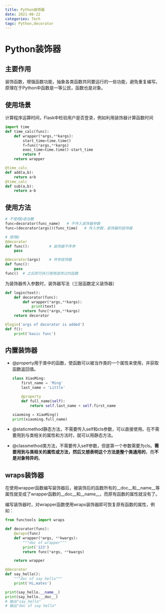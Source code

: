 ```yaml
---
title: Python装饰器
date: 2021-06-22
categories: Tech
tags: Python,decorator
---
```


# Python装饰器

## 主要作用

装饰函数，增强函数功能，抽象各类函数共同要运行的一些功能，避免重复编写。原理在于Python中函数是一等公民，函数也是对象。

## 使用场景

计算程序运算时间，Flask中检验用户是否登录，例如利用装饰器计算函数时间

```python
import time
def time_calc(func):
	def wrapper(*args,**kargs):
        start_time=time.time()
        f=func(*args,**kargs)
        exec_time=time.time()-start_time
       	return f
    return wrapper

@time_calc
def add(a,b):
    return a+b
@time_calc
def sub(a,b):
    return a-b
```

## 使用方法

```python
# 不使用@语法糖
func=decorator(func_name)	# 不传入装饰器参数
func=(decorator(args))(func_time)	# 传入参数，装饰器的装饰器

# 使用@
@decorator
def func():			# 装饰器不传参
    pass

@decorator(args)	# 传参装饰器
def func():
	pass
func()	# 之后即可执行使用装饰过的函数
```

为装饰器传入参数时，装饰器写法（三层函数定义装饰器）

```python
def login(text):
	def decorator(func):
		def wrapper(*args,**kargs):
			print(text)
		return func(*args,**kargs)
	return decorator

@login('args of decorator is added')
def f():
    print('basic func')
```

## 内置装饰器

- @property用于类中的函数，使函数可以被当作类的一个属性来使用，并获取函数返回值。

	```python
	class XiaoMing:
	    first_name = 'Ming'
	    last_name = 'Little'
	
	    @property
	    def full_name(self):
	        return self.last_name + self.first_name
	
	xiaoming = XiaoMing()
	print(xiaoming.full_name)
	```

	

- @staticmethod静态方法，不需要传入self和cls参数，可以直接使用。在不需要用到与类相关的属性和方法时，就可以用静态方法。

- @classmethod类方法，不需要传入self参数，但是第一个参数需要为cls。**需要用到与类相关的属性或方法，然后又想表明这个方法是整个类通用的**，而**不是对象特异的**。

## wraps装饰器

在使用wrapper函数编写装饰器后，被装饰后的函数所有的\_\_doc\_\_和\_\_name\_\_等属性就变成了wrapper函数的\_\_doc\_\_和\_\_name\_\_，而原有函数的属性就没有了。

编写装饰器时，对wrapper函数使用wraps装饰器即可恢复原有函数的属性，例如：

```python
from functools import wraps

def decorator(func):
    @wraps(func)
    def wrapper(*args, **kwargs):
        """doc of wrapper"""
        print('123')
        return func(*args, **kwargs)

    return wrapper

@decorator
def say_hello():
    """doc of say hello"""
    print('Hi,mates')

print(say_hello.__name__)
print(say_hello.__doc__)
# 输出"say_hello"
# 输出"doc of say hello"
```


